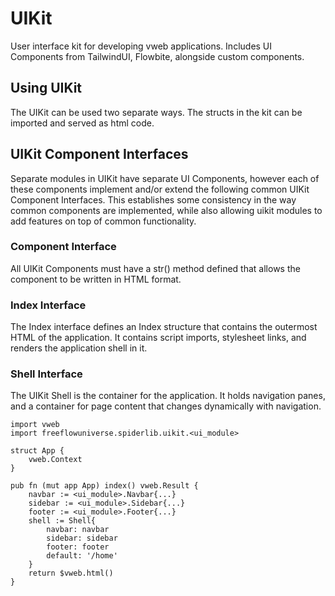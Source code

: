 # UIKit

User interface kit for developing vweb applications. Includes UI Components from TailwindUI, Flowbite, alongside custom components.

## Using UIKit

The UIKit can be used two separate ways. The structs in the kit can be imported and served as html code.

## UIKit Component Interfaces

Separate modules in UIKit have separate UI Components, however each of these components implement and/or extend the following common UIKit Component Interfaces. This establishes some consistency in the way common components are implemented, while also allowing uikit modules to add features on top of common functionality.

### Component Interface 

All UIKit Components must have a str() method defined that allows the component to be written in HTML format.

### Index Interface

The Index interface defines an Index structure that contains the outermost HTML of the application. It contains script imports, stylesheet links, and renders the application shell in it. 

### Shell Interface

The UIKit Shell is the container for the application. It holds navigation panes, and a container for page content that changes dynamically with navigation.

```
import vweb
import freeflowuniverse.spiderlib.uikit.<ui_module>

struct App {
	vweb.Context
}

pub fn (mut app App) index() vweb.Result {
	navbar := <ui_module>.Navbar{...}
	sidebar := <ui_module>.Sidebar{...}
	footer := <ui_module>.Footer{...}
	shell := Shell{
		navbar: navbar
		sidebar: sidebar
		footer: footer 
		default: '/home'
	}
	return $vweb.html()
}

```